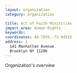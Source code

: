 ```yaml
---
layout: organization
category: organization

title: Act of Faith Ministries
impact_area: Human Rights
keywords: 
coordinates: 40.7076,-73.94525
address: |
  141 Manhattan Avenue
  Brooklyn NY 11206
---
```

Organization's overview
